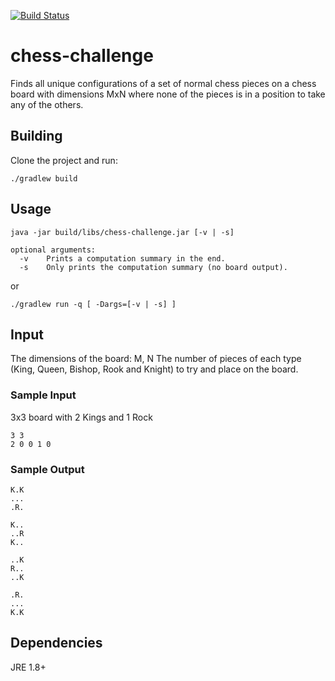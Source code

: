 [![Build Status](https://travis-ci.org/mabernardo/chess-challenge.svg?branch=master)](https://travis-ci.org/mabernardo/chess-challenge)

# chess-challenge
Finds all unique configurations of a set of normal chess pieces on a chess board with dimensions MxN where none of the pieces is in a position to take any of the others.

## Building
Clone the project and run:

	./gradlew build

## Usage

	java -jar build/libs/chess-challenge.jar [-v | -s]

    optional arguments:
	  -v    Prints a computation summary in the end.
	  -s    Only prints the computation summary (no board output).

or

    ./gradlew run -q [ -Dargs=[-v | -s] ]

## Input
The dimensions of the board: M, N
The number of pieces of each type (King, Queen, Bishop, Rook and Knight) to try and place on the board.

### Sample Input
3x3 board with 2 Kings and 1 Rock

	3 3
	2 0 0 1 0


### Sample Output

	K.K
	...
	.R.
	
	K..
	..R
	K..
	
	..K
	R..
	..K
	
	.R.
	...
	K.K

## Dependencies
JRE 1.8+